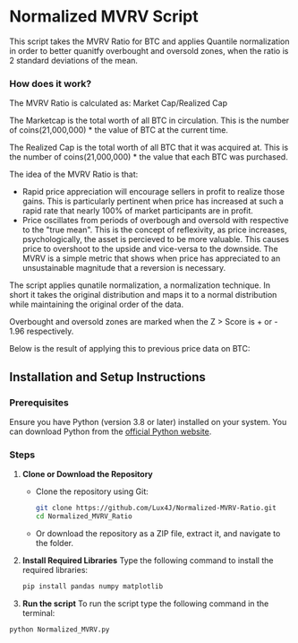 # Normalized MVRV Script

This script takes the MVRV Ratio for BTC and applies Quantile normalization in order to better quanitfy overbought and oversold zones, when the ratio is 2 standard deviations of the mean.

### How does it work?
The MVRV Ratio is calculated as: Market Cap/Realized Cap

The Marketcap is the total worth of all BTC in circulation. This is the number of coins(21,000,000) * the value of BTC at the current time.

The Realized Cap is the total worth of all BTC that it was acquired at. This is the number of coins(21,000,000) * the value that each BTC was purchased.

The idea of the MVRV Ratio is that:
* Rapid price appreciation will encourage sellers in profit to realize those gains. This is particularly pertinent when price has increased at such a rapid rate that nearly 100% of market participants are in profit.
* Price oscillates from periods of overbough and oversold with respective to the "true mean". This is the concept of reflexivity, as price increases, psychologically, the asset is percieved to be more valuable.
This causes price to overshoot to the upside and vice-versa to the downside. The MVRV is a simple metric that shows when price has appreciated to an unsustainable magnitude that a reversion is necessary.

The script applies qunatile normalization, a normalization technique. In short it takes the original distribution and maps it to a normal distribution while maintaining the 
original order of the data.

Overbought and oversold zones are marked when the Z > Score is + or - 1.96 respectively.

Below is the result of applying this to previous price data on BTC:



## Installation and Setup Instructions

### Prerequisites
Ensure you have Python (version 3.8 or later) installed on your system. You can download Python from the [official Python website](https://www.python.org/downloads/).

### Steps

1. **Clone or Download the Repository**
   - Clone the repository using Git:
     ```bash
     git clone https://github.com/Lux4J/Normalized-MVRV-Ratio.git
     cd Normalized_MVRV_Ratio
     ```
   - Or download the repository as a ZIP file, extract it, and navigate to the folder.

2. **Install Required Libraries**
   Type the following command to install the required libraries:
   ```bash
   pip install pandas numpy matplotlib
   ```

3. **Run the script**
To run the script type the following command in the terminal:
```
python Normalized_MVRV.py
```
